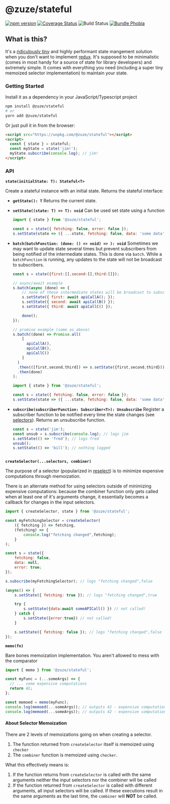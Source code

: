 # @zuze/stateful

[![npm version](https://img.shields.io/npm/v/@zuze/stateful.svg)](https://npmjs.org/package/@zuze/stateful)
[![Coverage Status](https://coveralls.io/repos/github/zuze-lab/stateful/badge.svg)](https://coveralls.io/github/zuze-lab/stateful)
![Build Status](https://github.com/zuze-lab/stateful/actions/workflows/build.yaml/badge.svg)
[![Bundle Phobia](https://badgen.net/bundlephobia/minzip/@zuze/stateful)](https://bundlephobia.com/result?p=@zuze/stateful)

## What is this?

It's a [ridiculously tiny](https://bundlephobia.com/result?p=@zuze/stateful) and highly performant state mangement solution when you don't want to implement [redux](https://github.com/reduxjs/redux). It's supposed to be minimalistic (comes in most handy for a source of state for library developers) and extremely simple. It comes with everything you need (including a super tiny memoized selector implementation) to maintain your state.

### Getting Started

Install it as a dependency in your JavaScript/Typescript project

```bash
npm install @zuze/stateful
# or
yarn add @zuze/stateful
```

Or just pull it in from the browser:

```html
<script src="https://unpkg.com/@zuze/stateful"></script>
<script>
  const { state } = stateful;
  const myState = state('jim!');
  myState.subscribe(console.log); // jim!
</script>
```

### API

**`state(initialState: T): Stateful<T>`**

Create a stateful instance with an initial state. Returns the stateful interface:

- **`getState(): T`**
  Returns the current state.

- **`setState((state: T) => T): void`**
  Can be used set state using a function

  ```js
  import { state } from '@zuze/stateful';

  const s = state({ fetching: false, error: false });
  s.setState(state => ({ ...state, fetching: false, data: 'some data' })); // { fetching: false, error: false, data: 'some data' }
  ```

- **`batch(batchFunction: (done: () => void) => ): void`**
  Sometimes we may want to update state several times but prevent subscribers from being notified of the intermediate states. This is done via `batch`. While a `batchFunction` is running, any updates to the state will not be broadcast to subscribers.

  ```js
  const s = state({first:[],second:[],third:[]});

  // async/await example
  s.batch(async (done) => {
      // none of these intermediate states will be broadcast to subscribers
      s.setState({ first: await apiCallA(); });
      s.setState({ second: await apiCallB() });
      s.setState({ third: await apiCallC() });

      done();
  });

  // promise example (same as above)
  s.batch((done) => Promise.all(
      [
        apiCallA(),
        apiCallB(),
        apiCallC()
      ]
    )
    .then(([first,second,third]) => s.setState({first,second,third}))
    .then(done)
  );
  ```

  ```js
  import { state } from '@zuze/stateful';

  const s = state({ fetching: false, error: false });
  s.setState(state => ({ ...state, fetching: false, data: 'some data' })); // { fetching: false, error: false, data: 'some data' }
  ```

- **`subscribe(subscriberFunction: Subscriber<T>): Unsubscribe`**
  Register a subscriber function to be notified every time the state changes (see [selectors](#selectors)). Returns an unsubscribe function.

  ```js
  const s = state('jim');
  const unsub = s.subscribe(console.log); // logs jim
  s.setState(() => 'fred'); // logs fred
  unsub();
  s.setState(() => 'bill'); // nothing logged
  ```

  ```

  ```

<a name="selector"></a>
**`createSelector(...selectors, combiner)`**

The purpose of a selector (popularized in [reselect](https://github.com/reduxjs/reselect)) is to minimize expensive computations through memoization.

There is an alternate method for using selectors outside of minimizing expensive computations: because the combiner function only gets called when at least one of it's arguments change, it essentially becomes a callback for changes in the input selectors.

```js
import { createSelector, state } from '@zuze/stateful';

const myFetchingSelector = createSelector(
    ({ fetching }) => fetching,
    (fetching) => {
        console.log("fetching changed",fetching);
    }
);

const s = state({
    fetching: false,
    data: null,
    error: true;
});

s.subscribe(myFetchingSelector); // logs "fetching changed",false

(async() => {
    s.setState({ fetching: true }); // logs "fetching changed",true

    try {
        s.setState({data:await someAPICall() }) // not called!
    } catch {
        s.setState({error:true}) // not called!
    }

    s.setState({ fetching: false }); // logs "fetching changed",false
});

```

<a name="memo"></a>
**`memo(fn)`**

Bare bones memoization implementation. You aren't allowed to mess with the comparator

```js
import { memo } from '@zuze/stateful';

const myFunc = (...someArgs) => {
  // ... some expensive computations
  return 42;
};

const memoed = memo(myFunc);
console.log(memoed(...someArgs)); // outputs 42 - expensive computations performed
console.log(memoed(...someArgs)); // outputs 42 - expensive computations skipped!
```

#### About Selector Memoization

There are 2 levels of memoizations going on when creating a selector.

1. The function returned from `createSelector` itself is memoized using `checker`
2. The `combiner` function is memoized using `checker`.

What this effectively means is:

1. If the function returns from `createSelector` is called with the same arguments neither the input selectors nor the combiner will be called
2. If the function returned from `createSelector` is called with different arguments, all input selectors will be called. If these executions result in the same arguments as the last time, the `combiner` will **NOT** be called.
